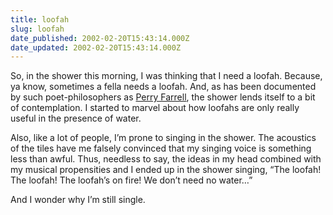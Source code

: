 ```yaml
---
title: loofah
slug: loofah
date_published: 2002-02-20T15:43:14.000Z
date_updated: 2002-02-20T15:43:14.000Z
---
```


So, in the shower this morning, I was thinking that I need a loofah. Because, ya know, sometimes a fella needs a loofah. And, as has been documented by such poet-philosophers as [Perry Farrell](http://www.reallyrics.com/lyrics/J000800020005.asp), the shower lends itself to a bit of contemplation. I started to marvel about how loofahs are only really useful in the presence of water.

Also, like a lot of people, I’m prone to singing in the shower. The acoustics of the tiles have me falsely convinced that my singing voice is something less than awful. Thus, needless to say, the ideas in my head combined with my musical propensities and I ended up in the shower singing, “The loofah! The loofah! The loofah’s on fire! We don’t need no water…”

And I wonder why I’m still single.

